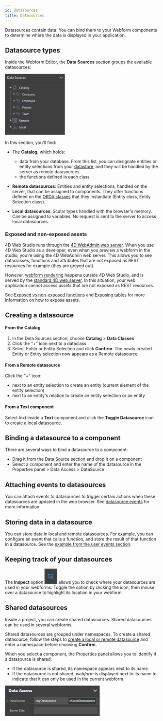 ```yaml
---
id: datasources
title: Datasources
---
```


Datasources contain data. You can bind them to your Webform components to determine where the data is displayed in your application.

## Datasource types

Inside the Webform Editor, the **Data Sources** section groups the available datasources:

![alt-text](img/data-sources.png)

In this section, you'll find:

*  The **Catalog**, which holds:
    * data from your database. From this list, you can designate entities or entity selections from your [datastore](https://developer.4d.com/docs/en/ORDA/dsmapping.html), and they will be handled by the server as remote datasources.
    * the functions defined in each class

*  **Remote datasources**: Entities and entity selections, handled on the server, that can be assigned to components. 
They offer functions defined on the [ORDA classes](https://developer.4d.com/docs/en/ORDA/ordaClasses.html#class-description) that they instantiate (Entity class, Entity Selection class).

*  **Local datasources**: Scalar types handled with the browser's memory. Can be assigned to variables. No request is sent to the server to access local datasources.

### Exposed and non-exposed assets

4D Web Studio runs through the [4D WebAdmin web server](https://developer.4d.com/docs/en/Admin/webAdmin.html). When you use 4D Web Studio as a developer, even when you preview a webform in the studio, you’re using the 4D WebAdmin web server. This allows you to see dataclasses, functions and attributes that are not exposed as REST resources for example (they are greyed out).

However, [webform rendering](../rendering.md) happens outside 4D Web Studio, and is served by the [standard 4D web server](https://developer.4d.com/docs/en/WebServer/webServer.html). In this situation, your web application cannot access assets that are not exposed as REST resources.

See [Exposed vs non-exposed functions](https://developer.4d.com/docs/en/ORDA/ordaClasses.html#exposed-vs-non-exposed-functions) and [Exposing tables](https://developer.4d.com/docs/en/REST/configuration.html#exposing-tables) for more information on how to expose assets.

## Creating a datasource 

#### From the Catalog

1. In the Data Sources section, choose **Catalog** > **Data Classes**
2. Click the "+" icon next to a dataclass
3. Select Entity or Entity Selection and click **Confirm**. The newly created Entity or Entity selection now appears as a Remote datasource

#### From a Remote datasource

Click the "+" icon:
* next to an entity selection to create an entity (current element of the entity selection)
* next to an entity's relation to create an entity selection or an entity 

#### From a Text component

Select text inside a **Text** component and click the **Toggle Datasource** icon to create a local datasource.

## Binding a datasource to a component

There are several ways to bind a datasource to a component:

* Drag it from the Data Source section and drop it on a component
* Select a component and enter the name of the datasource in the Properties panel > Data Access > DataSource 

## Attaching events to datasources 

You can attach events to datasources to trigger certain actions when these datasources are updated in the web browser. See [datasource events](design-webforms/events/events.md#datasource-events) for more information.

## Storing data in a datasource

You can store data in local and remote datasources. For example, you can configure an event that calls a function, and store the result of that function in a datasource. See the [example from the user events section](design-webforms/events/events.md#example-search-feature-using-the-onchange-event).

## Keeping track of your datasources

The **Inspect** option ![styles-library](img/inspect-button.png) allows you to check where your datasources are used in your webforms. Toggle the option by clicking the icon, then mouse over a datasource to highlight its location in your webform.

## Shared datasources 

Inside a project, you can create shared datasources. Shared datasources can be used in several webforms.

Shared datasources are grouped under namespaces. To create a shared datasource, follow the steps to [create a local or remote datasource](#creating-a-datasource) and enter a namespace before choosing **Confirm**. 

When you select a component, the Properties panel allows you to identify if a datasource is shared:
* If the datasource is shared, its namespace appears next to its name.
* If the datasource is not shared, *webform* is displayed next to its name to indicate that it can only be used in the current webform.

![shared-datasource](./img/shared-datasources-properties.png)


